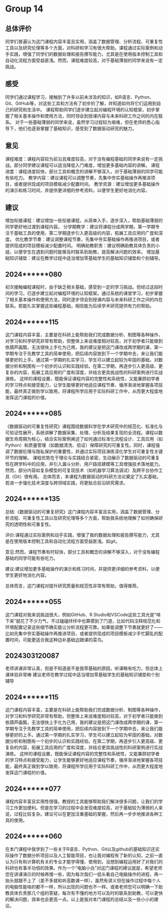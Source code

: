 # Group 14

## 总体评价
同学们普遍认为这门课程内容丰富且实用，涵盖了数据管理、分析流程、可重复性工具以及研究伦理等多个方面，对科研和学习有很大帮助。课程通过实际案例和动手实践，增强了同学们的数据处理和报告撰写能力，尤其是在使用版本控制工具和自动化流程方面受益匪浅。然而，课程难度较高，对于基础薄弱的同学来说有一定挑战。

## 感受

同学们通过课程学习，接触到了许多以前未涉及的知识，如R语言、Python、Git、GitHub等，对这些工具和方法有了初步的了解，并知道如何将它们运用到自己的研究和生活中。
课程帮助同学们逐步建立起对编程环境的认知框架，初步掌握了相关基本操作和使用方法，同时领会到授课内容与未来科研工作之间的内在联系。
对于一些基础薄弱的同学来说，虽然学习过程较为艰难，但在老师的悉心指导下，他们也逐渐掌握了基础知识，感受到了数据驱动研究的魅力。

## 意见

课程难度：课程内容较为前沿且难度较高，对于没有编程基础的同学来说有一定挑战。部分同学建议课程可以适当降低入门难度，增加更多基础内容的讲解。
课程进度：课程进度较快，部分工具和概念的讲解不够深入，对于基础薄弱的同学可能有些吃力。
教学内容：建议课程可以调整节奏，先集中夯实基础操作再推进项目，或者提供现成的项目模板减少配置时间。
教学资源：建议增加更多基础操作的演示和练习时间，并提供更详细的参考资料，以便学生更好地消化内容。

## 建议

增加衔接课程：建议增加一些衔接课程，从简单入手，逐步深入，帮助基础薄弱的同学更好地过渡到课程内容。
分学期教学：建议将课程分成两学期，第一学期专注于基础工具的使用，第二学期逐步引入更高级的内容，拓展工具应用的广度和深度。
优化教学节奏：建议调整课程节奏，先集中夯实基础操作再推进项目，或者提供现成的项目模板减少配置时间。
明确助教职责：建议明确助教具体负责的小组，以便学生在遇到问题时能够及时联系到助教，提高解决问题的效率。
增加基础知识铺垫：建议在教学过程中适当增加零基础学生的基础知识铺垫和个别辅导。


## 2024******080

初次接触编程课程时，由于缺乏相关基础，感受到一定的学习挑战。但经过这段时间的学习，已逐步建立起对编程环境的认知框架。通过系统的课堂学习，初步掌握了相关基本操作和使用方法，同时逐步领会到授课内容与未来科研工作之间的内在联系。若能扎实掌握这些编程基础，相信能为后续学术研究提供有力的帮助。

## 2024******115
这门课程内容丰富，主要是在科研上能帮助我们完成数据分析、制图等各种操作，对学习和科学研究非常有帮助，但整体上来说难度相对较高，对于初学者只能做到依葫芦画瓢，无法很快上手化为己用，我的建议是把这门课改成两学期的课，第一学期专注于先教学工具的简单使用，把后续内容放到下一个学期中去，来让我们能够更好的上手。通过第一学期的扎实学习，学生可以建立起较为牢固的基础，对数据分析和制图有一个初步的认识和实践经验。在第二学期，再逐步引入更高级、更复杂的内容，拓展工具应用的广度和深度，并结合更具挑战性的科研案例进行实战演练。 这样的课程设置，既能保证课程内容的完整性和系统性，又能兼顾初学者的学习特点和接受能力，让学生能够更好地适应课程节奏，循序渐进地掌握各项技能，最终真正做到学以致用，将课程所学应用于实际科研工作中，从而更大程度地发挥这门课程的价值。

## 2024******085

《数据驱动的可重复性研究》课程围绕数据科学在学术研究中的规范化、标准化与可验证性展开，系统讲解了数据采集、处理、分析及结果复现的全流程。课程以数据生命周期为核心，结合实际案例阐述了如何通过标准化流程设计、工具应用（如Python）和质量管理（如数据清洗、验证）保障研究的可重复性。同时，课程强调了数据伦理与隐私保护的重要性，并通过实际项目演练深化学生对可重复性关键环节的理解。
课程优势在于理论与实践结合紧密，生动展示了数据驱动的可重复性在跨学科中的应用，并引入漏斗分析、用户路径建模等工具增强技术落地能力。然而，部分内容如复杂模型的可复现技术（如机器学习算法调试）及跨平台协作工具（Git）很有用。
总体而言，本课程为数据驱动的科研方法论奠定了扎实基础，若进一步强化技术深度与跨领域实践，将更贴合前沿研究需求。

## 2024******135

总结:《数据驱动的可重复研究》这门课程内容丰富且实用，涵盖了数据管理、分析流程、可重复性工具以及研究伦理等多个方面，帮助我系统地理解了如何确保研究的透明性和可重复性。

评价:课程通过实际案例和动手实践，增强了我的数据处理和报告撰写能力，尤其是在使用版本控制工具和自动化流程方面受益匪浅。如git。

意见:然而，课程节奏有时较快，部分工具和概念的讲解不够深入，对于没有编程基础的同学可能有些吃力。

建议:建议增加更多基础操作的演示和练习时间，并提供更详细的参考资料，以便学生更好地消化内容。

总体而言，这门课程对提升研究质量和规范性非常有帮助，值得推荐。

## 2024******055

这门课程对我来说挑战很大，例如GitHub、R Studio和VSCode这些工具光是“啃下来”就花了不少力气，不过磕磕绊绊中也算摸到了门道，比如代码注释规范化和环境配置记录这些细节确实能让分析流程更可靠。如果能调整下节奏就更好了——比如先集中夯实基础操作再推进项目，或者提供现成的项目模板减少手忙脚乱的配置时间，可能更适合我这种边补基础边跟课的菜鸟。

## 2024303120087

老师讲课非常认真，但是不知道是不是我零基础的原因，听课略有吃力，但总体上课体验非常棒
建议老师在教学过程中适当增加零基础学生的基础知识铺垫和个别辅导

## 2024******115

这门课程内容丰富，主要是在科研上能帮助我们完成数据分析、制图等各种操作，对学习和科学研究非常有帮助，但整体上来说难度相对较高，对于初学者只能做到依葫芦画瓢，无法很快上手化为己用，我的建议是把这门课改成两学期的课，第一学期专注于先教学工具的简单使用，把后续内容放到下一个学期中去，来让我们能够更好的上手。通过第一学期的扎实学习，学生可以建立起较为牢固的基础，对数据分析和制图有一个初步的认识和实践经验。在第二学期，再逐步引入更高级、更复杂的内容，拓展工具应用的广度和深度，并结合更具挑战性的科研案例进行实战演练。 这样的课程设置，既能保证课程内容的完整性和系统性，又能兼顾初学者的学习特点和接受能力，让学生能够更好地适应课程节奏，循序渐进地掌握各项技能，最终真正做到学以致用，将课程所学应用于实际科研工作中，从而更大程度地发挥这门课程的价值。

## 2024******077

课程内容丰富且实用性很强，教授的工具能够帮助我们解决很多问题，让我们的学习工作更加便利。但是在学习的过程中会发现难度较高，对于基础较为薄弱的人来说，过程比较复杂。建议可以在更加注重基础的掌握，然后再一步步地推进各种工具的使用。


## 2024******060

在本门课程中我学到了一些关于R语言、Python、Git以及github的基础知识还实际操作了数据分析项目以及人工智能项目，也让我对编程有了新的认知，之前一直认为只有和计算机有关的专业才能学得懂、使用到，没想到编程运用好了对我们的科研也有事半功倍的效果。作为一个“电脑小白”对这门课程的建议就是，希望老师您在讲课演示的时候再慢一些，因为每次我们一低头看自己电脑操作的进程，再一抬头就跟不上了（差不多就和听高数课一样），虽然有讲义但在操作过程中每个人的电脑性能啥的都不一样，所以出现的问题也不一样。或者老师您可以明确一下助教具体负责那几个组的答疑，每次有不懂的地方可以及时的联系到助教，可以更快的解决问题，效率也会更高一点。以上是我对本门课程的总结以及一些小小的建议。
